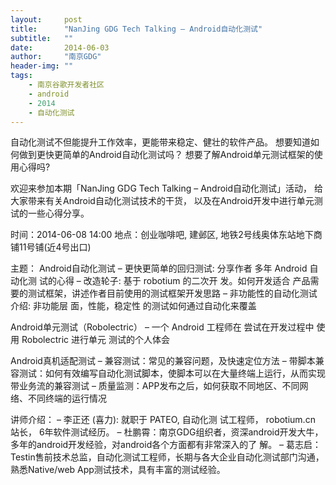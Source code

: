 ```yaml
---
layout:     post
title:      "NanJing GDG Tech Talking – Android自动化测试"
subtitle:   ""
date:       2014-06-03
author:     "南京GDG"
header-img: ""
tags:
    - 南京谷歌开发者社区
    - android
    - 2014
    - 自动化测试
---
```


自动化测试不但能提升工作效率，更能带来稳定、健壮的软件产品。
想要知道如何做到更快更简单的Android自动化测试吗？
想要了解Android单元测试框架的使用心得吗?

欢迎来参加本期「NanJing GDG Tech Talking – Android自动化测试」活动，
给大家带来有关Android自动化测试技术的干货，
以及在Android开发中进行单元测试的一些心得分享。

时间：2014-06-08 14:00
地点：创业咖啡吧, 建邺区, 地铁2号线奥体东站地下商铺11号铺(近4号出口)


主题：
Android自动化测试
– 更快更简单的回归测试: 分享作者 多年 Android 自动化测 试的心得
– 改造轮子: 基于 robotium 的二次开 发。如何开发适合 产品需要的测试框架，讲述作者目前使用的测试框架开发思路
– 非功能性的自动化测试介绍: 非功能层 面，性能，稳定性 的测试如何通过自动化来覆盖

Android单元测试（Robolectric）
– 一个 Android 工程师在 尝试在开发过程中 使用 Robolectric 进行单元 测试的个人体会

Android真机适配测试
– 兼容测试：常见的兼容问题，及快速定位方法
– 带脚本兼容测试：如何有效编写自动化测试脚本，使脚本可以在大量终端上运行，从而实现带业务流的兼容测试
– 质量监测：APP发布之后，如何获取不同地区、不同网络、不同终端的运行情况

讲师介绍：
– 李正还 (喜力): 就职于 PATEO, 自动化测 试工程师， robotium.cn 站长， 6年软件测试经历。
– 杜鹏霄：南京GDG组织者，资深android开发大牛，多年的android开发经验，对android各个方面都有非常深入的了 解。
– 葛志启：Testin售前技术总监，自动化测试工程师，长期与各大企业自动化测试部门沟通，熟悉Native/web App测试技术，具有丰富的测试经验。